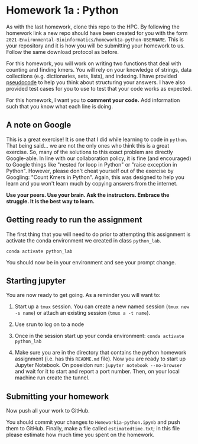 # Homework 1a : Python
As with the last homework, clone this repo to the HPC. By following the homework link a new repo should have been created for you with the form `2021-Environmental-Bioinformatics/homework1a-python-USERNAME`. This is your repository and it is how you will be submitting your homework to us. Follow the same download protocol as before. 

For this homework, you will work on writing two functions that deal with counting and finding kmers. You will rely on your knowledge of strings, data collections (e.g. dictionaries, sets, lists), and indexing. I have provided [pseudocode](https://en.wikipedia.org/wiki/Pseudocode) to help you think about structuring your answers. I have also provided test cases for you to use to test that your code works as expected. 

For this homework, I want you to **comment your code.** Add information such that you know what each line is doing. 

## A note on Google
This is a great exercise! It is one that I did while learning to code in `python`. That being said... we are not the only ones who think this is a great exercise. So, many of the solutions to this exact problem are directly Google-able. In line with our collaboration policy, it is fine (and encouraged) to Google things like "nested for loop in Python" or "raise exception in Python". However, please don't cheat yourself out of the exercise by Googling: "Count Kmers in Python". Again, this was designed to help you learn and you won't learn much by copying answers from the internet.

**Use your peers. Use your brain. Ask the instructors. Embrace the struggle. It is the best way to learn.**

## Getting ready to run the assignment
The first thing that you will need to do prior to attempting this assignment is activate the conda environment we created in class `python_lab`. 

```
conda activate python_lab
```

You should now be in your environment and see your prompt change. 

## Starting jupyter
You are now ready to get going. As a reminder you will want to: 

1) Start up a `tmux` session. You can create a new named session (`tmux new -s name`) or attach an existing session (`tmux a -t name`). 

2) Use srun to log on to a node
  
4) Once in the session start up your conda environment: `conda activate python_lab`

5) Make sure you are in the directory that contains the python homework assignment (i.e. has this `README.md` file). Now you are ready to start up Jupyter Notebook. On poseidon run: `jupyter notebook --no-browser` and wait for it to start and report a port number. Then, on your local machine run create the tunnel. 

## Submitting your homework

Now push all your work to GitHub.

You should commit your changes to `Homework1a-python.ipynb` and push them to GitHub. Finally, make a file called `estimatedtime.txt`; in this file please estimate how much time you spent on the homework.

